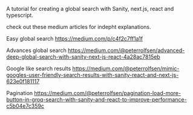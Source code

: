 A tutorial for creating a global search with Sanity, next.js, react and typescript.

check out these medium articles for indepht explanations.

Easy global search
https://medium.com/p/c4f2c7ff1a1f

Advances global search
https://medium.com/@peterrolfsen/advanced-deep-global-search-with-sanity-next-js-react-4a28ac7815eb

Google like search results
https://medium.com/@peterrolfsen/mimic-googles-user-friendly-search-results-with-sanity-react-and-next-js-623e0f181117

Pagination
https://medium.com/@peterrolfsen/pagination-load-more-button-in-groq-search-with-sanity-and-react-to-improve-performance-c5b04e7c359c

